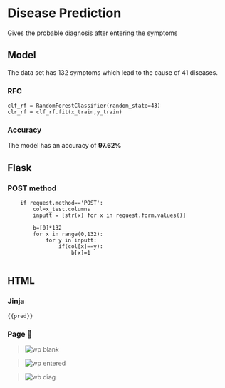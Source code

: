 # Disease Prediction
Gives the probable diagnosis after entering the symptoms

## Model
The data set has 132 symptoms which lead to the cause of 41 diseases.
### RFC
```
clf_rf = RandomForestClassifier(random_state=43)      
clr_rf = clf_rf.fit(x_train,y_train)
```
### Accuracy
The model has an accuracy of **97.62%**


## Flask
### POST method
```
    if request.method=='POST':
        col=x_test.columns
        inputt = [str(x) for x in request.form.values()]

        b=[0]*132
        for x in range(0,132):
            for y in inputt:
                if(col[x]==y):
                    b[x]=1
       
```
## HTML
### Jinja
```
{{pred}}
```
### Page 🍕 
> ![wp blank](https://user-images.githubusercontent.com/68746915/99890950-ab8a2b00-2c8a-11eb-8181-6f02811030d8.png)

> ![wp entered](https://user-images.githubusercontent.com/68746915/99891453-cc08b400-2c8f-11eb-8f2f-1ef1513aa681.png)

> ![wb diag](https://user-images.githubusercontent.com/68746915/99891551-20f8fa00-2c91-11eb-9a68-eb18800563d3.png)



